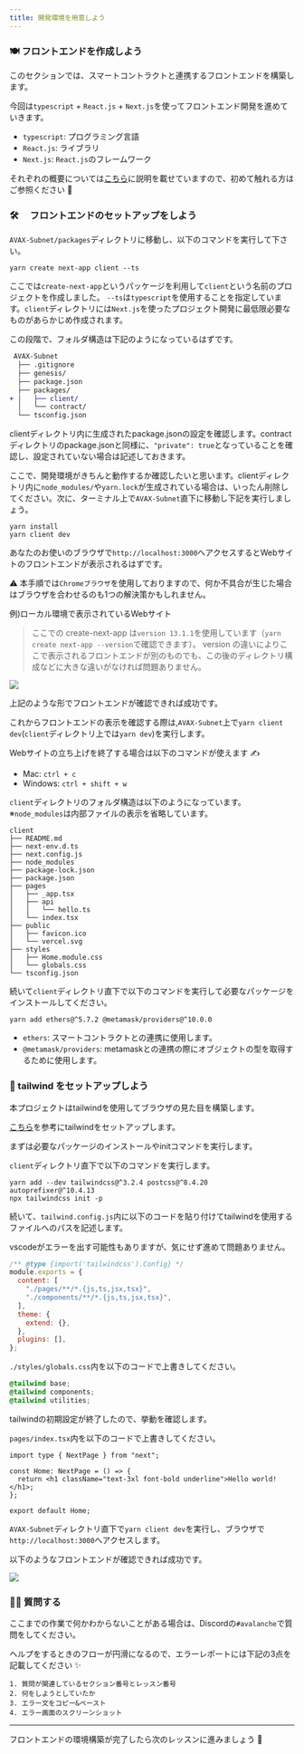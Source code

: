 ```yaml
---
title: 開発環境を用意しよう
---
```

### 🍽 フロントエンドを作成しよう

このセクションでは、スマートコントラクトと連携するフロントエンドを構築します。

今回は`typescript` + `React.js` + `Next.js`を使ってフロントエンド開発を進めていきます。

- `typescript`: プログラミング言語
- `React.js`: ライブラリ
- `Next.js`: `React.js`のフレームワーク

それぞれの概要については[こちら](https://app.unchain.tech/learn/AVAX-Messenger/ja/2/1/)に説明を載せていますので、初めて触れる方はご参照ください 💁

### 🛠️ 　フロントエンドのセットアップをしよう

`AVAX-Subnet/packages`ディレクトリに移動し、以下のコマンドを実行して下さい。

```
yarn create next-app client --ts
```

ここでは`create-next-app`というパッケージを利用して`client`という名前のプロジェクトを作成しました。
`--ts`は`typescript`を使用することを指定しています。`client`ディレクトリには`Next.js`を使ったプロジェクト開発に最低限必要なものがあらかじめ作成されます。

この段階で、フォルダ構造は下記のようになっているはずです。

```diff
 AVAX-Subnet
  ├── .gitignore
  ├── genesis/
  ├── package.json
  ├── packages/
+ │   ├── client/
  │   └── contract/
  └── tsconfig.json
```

clientディレクトリ内に生成されたpackage.jsonの設定を確認します。contractディレクトリのpackage.jsonと同様に、`"private": true`となっていることを確認し、設定されていない場合は記述しておきます。

ここで、開発環境がきちんと動作するか確認したいと思います。clientディレクトリ内に`node_modules/`や`yarn.lock`が生成されている場合は、いったん削除してください。次に、ターミナル上で`AVAX-Subnet`直下に移動し下記を実行しましょう。

```
yarn install
yarn client dev
```

あなたのお使いのブラウザで`http://localhost:3000`へアクセスするとWebサイトのフロントエンドが表示されるはずです。

⚠️ 本手順では`Chromeブラウザ`を使用しておりますので、何か不具合が生じた場合はブラウザを合わせるのも1つの解決策かもしれません。

例)ローカル環境で表示されているWebサイト

> ここでの create-next-app は`version 13.1.1`を使用しています（`yarn create next-app --version`で確認できます）。
> version の違いによりここで表示されるフロントエンドが別のものでも、この後のディレクトリ構成などに大きな違いがなければ問題ありません。

![](/images/AVAX-Subnet/section-3/3_1_1.png)

上記のような形でフロントエンドが確認できれば成功です。

これからフロントエンドの表示を確認する際は,`AVAX-Subnet`上で`yarn client dev`(`client`ディレクトリ上では`yarn dev`)を実行します。

Webサイトの立ち上げを終了する場合は以下のコマンドが使えます ✍️

- Mac: `ctrl + c`
- Windows: `ctrl + shift + w`

`client`ディレクトリのフォルダ構造は以下のようになっています。
※`node_modules`は内部ファイルの表示を省略しています。

```
client
├── README.md
├── next-env.d.ts
├── next.config.js
├── node_modules
├── package-lock.json
├── package.json
├── pages
│   ├── _app.tsx
│   ├── api
│   │   └── hello.ts
│   └── index.tsx
├── public
│   ├── favicon.ico
│   └── vercel.svg
├── styles
│   ├── Home.module.css
│   └── globals.css
└── tsconfig.json
```

続いて`client`ディレクトリ直下で以下のコマンドを実行して必要なパッケージをインストールしてください。

```
yarn add ethers@^5.7.2 @metamask/providers@^10.0.0
```

- `ethers`: スマートコントラクトとの連携に使用します。
- `@metamask/providers`: metamaskとの連携の際にオブジェクトの型を取得するために使用します。

### 🐊 tailwind をセットアップしよう

本プロジェクトはtailwindを使用してブラウザの見た目を構築します。

[こちら](https://tailwindcss.com/docs/guides/nextjs)を参考にtailwindをセットアップします。

まずは必要なパッケージのインストールやinitコマンドを実行します。

`client`ディレクトリ直下で以下のコマンドを実行します。

```
yarn add --dev tailwindcss@^3.2.4 postcss@^8.4.20 autoprefixer@^10.4.13
npx tailwindcss init -p
```

続いて、`tailwind.config.js`内に以下のコードを貼り付けてtailwindを使用するファイルへのパスを記述します。

vscodeがエラーを出す可能性もありますが、気にせず進めて問題ありません。

```js
/** @type {import('tailwindcss').Config} */
module.exports = {
  content: [
    "./pages/**/*.{js,ts,jsx,tsx}",
    "./components/**/*.{js,ts,jsx,tsx}",
  ],
  theme: {
    extend: {},
  },
  plugins: [],
};
```

`./styles/globals.css`内を以下のコードで上書きしてください。

```css
@tailwind base;
@tailwind components;
@tailwind utilities;
```

tailwindの初期設定が終了したので、挙動を確認します。

`pages/index.tsx`内を以下のコードで上書きしてください。

```tsx
import type { NextPage } from "next";

const Home: NextPage = () => {
  return <h1 className="text-3xl font-bold underline">Hello world!</h1>;
};

export default Home;
```

`AVAX-Subnet`ディレクトリ直下で`yarn client dev`を実行し、ブラウザで`http://localhost:3000`へアクセスします。

以下のようなフロントエンドが確認できれば成功です。

![](/images/AVAX-Subnet/section-3/3_1_2.png)

### 🙋‍♂️ 質問する

ここまでの作業で何かわからないことがある場合は、Discordの`#avalanche`で質問をしてください。

ヘルプをするときのフローが円滑になるので、エラーレポートには下記の3点を記載してください ✨

```
1. 質問が関連しているセクション番号とレッスン番号
2. 何をしようとしていたか
3. エラー文をコピー&ペースト
4. エラー画面のスクリーンショット
```

---

フロントエンドの環境構築が完了したら次のレッスンに進みましょう 🎉

